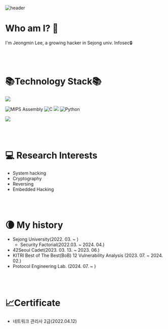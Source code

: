 ![header](https://capsule-render.vercel.app/api?type=waving&color=gradient&height=270&section=header&text=Neutrinox4b1&fontSize=70)

Who am I? 🤔
=================
I'm Jeongmin Lee, a growing hacker in Sejong univ. Infosec🔒

<br>
<br>

📚Technology Stack📚
====================
<p>
  <img src="https://img.shields.io/badge/linux-FCC624?style=for-the-badge&logo=linux&logoColor=black">
</p>
<p>
<img alt="MIPS Assembly" src="https://custom-icon-badges.herokuapp.com/badge/Assembly-525252.svg?style=for-the-badge&logo=asm-hex&logoColor=white">
<img alt="C" src="https://custom-icon-badges.herokuapp.com/badge/C-03599C.svg?style=for-the-badge&logo=c-in-hexagon&logoColor=white">
<img src="https://img.shields.io/badge/c++-00599C?style=for-the-badge&logo=c%2B%2B&logoColor=white">
<img alt="Python" src="https://img.shields.io/badge/Python-14354C.svg?style=for-the-badge&logo=python&logoColor=white">
</p>
<p>
  <img src="https://img.shields.io/badge/html5-E34F26?style=for-the-badge&logo=html5&logoColor=white">
</p>
<br>
<br>

💻 Research Interests
======================
* System hacking
* Cryptography
* Reversing
* Embedded Hacking
<br>
<br>

🌘 My history
=============== 
* Sejong University(2022. 03. ~ )
  - Security Factorial(2022.03. ~ 2024. 04.)
* 42Seoul Cadet(2023. 03. 13. ~ 2023. 06.)
* KITRI Best of The Best(BoB) 12 Vulnerability Analysis (2023. 07. ~  2024. 02.)
* Protocol Engineering Lab. (2024. 07. ~ )
<br>
<br>

📈Certificate
===============
* 네트워크 관리사 2급(2022.04.12)
<br>
<br>
<br>
<br>
<br>
<br>

<div align=center>
</div>
